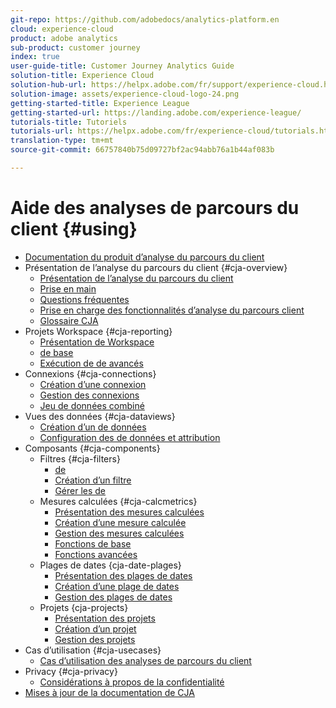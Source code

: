 ```yaml
---
git-repo: https://github.com/adobedocs/analytics-platform.en
cloud: experience-cloud
product: adobe analytics
sub-product: customer journey
index: true
user-guide-title: Customer Journey Analytics Guide
solution-title: Experience Cloud
solution-hub-url: https://helpx.adobe.com/fr/support/experience-cloud.html
solution-image: assets/experience-cloud-logo-24.png
getting-started-title: Experience League
getting-started-url: https://landing.adobe.com/experience-league/
tutorials-title: Tutoriels
tutorials-url: https://helpx.adobe.com/fr/experience-cloud/tutorials.html
translation-type: tm+mt
source-git-commit: 66757840b75d09727bf2ac94abb76a1b44af083b

---
```



# Aide des analyses de parcours du client {#using}

+ [Documentation du produit d’analyse du parcours du client](getting-started/cja-landing.md)
+ Présentation de l’analyse du parcours du client {#cja-overview}
   + [Présentation de l’analyse du parcours du client](getting-started/cja-overview.md)
   + [Prise en main](getting-started/cja-getting-started.md)
   + [Questions fréquentes](getting-started/cja-faq.md)
   + [Prise en charge des fonctionnalités d’analyse du parcours client](getting-started/cja-aa.md)
   + [Glossaire CJA](getting-started/cja-glossary.md)
+ Projets Workspace {#cja-reporting}
   + [Présentation de Workspace](projects/workspace-basics.md)
   + [de base](projects/perform-basic-analysis.md)
   + [Exécution de  de avancés](projects/perform-adv-analysis.md)
+ Connexions {#cja-connections}
   + [Création d’une connexion](connections/create-connection.md)
   + [Gestion des connexions](connections/manage-connection.md)
   + [Jeu de données combiné](connections/combined-dataset.md)
+ Vues des données {#cja-dataviews}
   + [Création d’un de données](data-views/create-dataview.md)
   + [Configuration des  de données et attribution](data-views/configure-dataviews.md)
+ Composants {#cja-components}
   + Filtres {#cja-filters}
      + [de](components/filters/filters-overview.md)
      + [Création d’un filtre](components/filters/create-filters.md)
      + [Gérer les  de](components/filters/manage-filters.md)
   + Mesures calculées {#cja-calcmetrics}
      + [Présentation des mesures calculées](components/calc-metrics/calc-metr-overview.md)
      + [Création d’une mesure calculée](components/calc-metrics/create.md)
      + [Gestion des mesures calculées](components/calc-metrics/manage.md)
      + [Fonctions de base](components/calc-metrics/cm-functions.md)
      + [Fonctions avancées](components/calc-metrics/cm-adv-functions.md)
   + Plages de dates {cja-date-plages}
      + [Présentation des plages de dates](components/date-ranges/overview.md)
      + [Création d’une plage de dates](components/date-ranges/create.md)
      + [Gestion des plages de dates](components/date-ranges/manage.md)
   + Projets {cja-projects}
      + [Présentation des projets](components/projects/overview.md)
      + [Création d’un projet](components/projects/create.md)
      + [Gestion des projets](components/projects/manage.md)
+ Cas d’utilisation {#cja-usecases}
   + [Cas d’utilisation des analyses de parcours du client](use-cases/cja-usecases.md)
+ Privacy {#cja-privacy}
   + [Considérations à propos de la confidentialité](privacy/privacy-overview.md)
+ [Mises à jour de la documentation de CJA](doc-changes.md)
